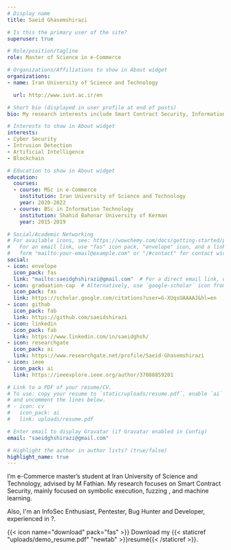 ```yaml
---
# Display name
title: Saeid Ghasemshirazi

# Is this the primary user of the site?
superuser: true

# Role/position/tagline
role: Master of Science in e-Commerce

# Organizations/Affiliations to show in About widget
organizations:
- name: Iran University of Science and Technology

  url: http://www.iust.ac.ir/en

# Short bio (displayed in user profile at end of posts)
bio: My research interests include Smart Contract Security, Information security , IoT Security and Machine learning.

# Interests to show in About widget
interests:
- Cyber Security
- Intrusion Detection
- Artificial Intelligence
- Blockchain

# Education to show in About widget
education:
  courses:
  - course: MSc in e-Commerce
    institution: Iran University of Science and Technology
    year: 2020-2022
  - course: BSc in Information Technology
    institution: Shahid Bahonar University of Kerman
    year: 2015-2019

# Social/Academic Networking
# For available icons, see: https://wowchemy.com/docs/getting-started/page-builder/#icons
#   For an email link, use "fas" icon pack, "envelope" icon, and a link in the
#   form "mailto:your-email@example.com" or "/#contact" for contact widget.
social:
- icon: envelope
  icon_pack: fas
  link: "mailto:saeidghshirazi@gmail.com"  # For a direct email link, use "mailto:test@example.org".
- icon: graduation-cap  # Alternatively, use `google-scholar` icon from `ai` icon pack
  icon_pack: fas
  link: https://scholar.google.com/citations?user=G-XUqsUAAAAJ&hl=en
- icon: github
  icon_pack: fab
  link: https://github.com/saeidshirazi
- icon: linkedin
  icon_pack: fab
  link: https://www.linkedin.com/in/saeidghsh/
- icon: researchgate
  icon_pack: ai
  link: https://www.researchgate.net/profile/Saeid-Ghasemshirazi
- icon: ieee
  icon_pack: ai
  link: https://ieeexplore.ieee.org/author/37088859201

# Link to a PDF of your resume/CV.
# To use: copy your resume to `static/uploads/resume.pdf`, enable `ai` icons in `params.toml`, 
# and uncomment the lines below.
# - icon: cv
#   icon_pack: ai
#   link: uploads/resume.pdf

# Enter email to display Gravatar (if Gravatar enabled in Config)
email: "saeidghshirazi@gmail.com"

# Highlight the author in author lists? (true/false)
highlight_name: true
---
```


I’m e-Commerce master’s student at Iran University of Science and Technology, advised by M Fathian. My research focuses on Smart Contract Security, mainly focused on symbolic execution, fuzzing , and machine learning.

Also, I'm an InfoSec Enthusiast, Pentester, Bug Hunter and Developer, experienced in ?.

{{< icon name="download" pack="fas" >}} Download my {{< staticref "uploads/demo_resume.pdf" "newtab" >}}resumé{{< /staticref >}}.
